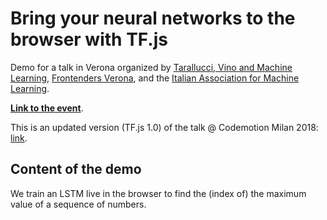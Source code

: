 # Bring your neural networks to the browser with TF.js

Demo for a talk in Verona organized by [Tarallucci, Vino and Machine Learning](https://iaml.it/activities/tvml), [Frontenders Verona](http://www.fevr.it/), and the [Italian Association for Machine Learning](http://iaml.it).

**[Link to the event](https://www.eventbrite.it/e/biglietti-bring-your-neural-networks-to-the-browser-with-tfjs-55956455264)**.

This is an updated version (TF.js 1.0) of the talk @ Codemotion Milan 2018: [link](https://github.com/sscardapane/tensorflow-js-codemotion-milan).

## Content of the demo
We train an LSTM live in the browser to find the (index of) the maximum value of a sequence of numbers.
